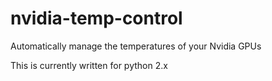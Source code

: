 # nvidia-temp-control
Automatically manage the temperatures of your Nvidia GPUs

This is currently written for python 2.x